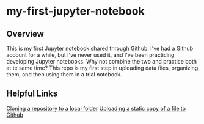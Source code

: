 # my-first-jupyter-notebook
## Overview
This is my first Jupyter notebook shared through Github. I've had a Github account for a while, but I've never used it, and I've been practicing developing Jupyter notebooks. Why not combine the two and practice both at te same time? This repo is my first step in uploading data files, organizing them, and then using them in a trial notebook. 

## Helpful Links
[Cloning a repository to a local folder](https://medium.com/@sanskriti.srivastava2019_64571/upload-jupyter-notebook-on-github-with-git-step-by-step-f00a5216f1c4)
[Uploading a static copy of a file to Github](https://reproducible-science-curriculum.github.io/sharing-RR-Jupyter/01-sharing-github/)
